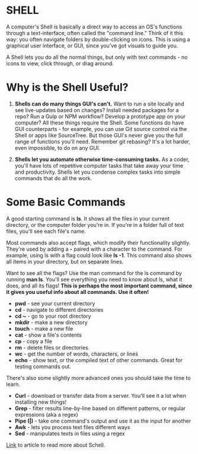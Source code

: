 # SHELL

A computer's Shell is basically a direct way to access an OS's functions through a text-interface, often called the "command line." Think of it this way: you often navigate folders by double-clicking on icons. This is using a graphical user interface, or GUI, since you've got visuals to guide you.

A Shell lets you do all the normal things, but only with text commands - no icons to view, click through, or drag around.

# Why is the Shell Useful?

1. **Shells can do many things GUI's can't.** Want to run a site locally and see live-updates based on changes? Install needed packages for a repo? Run a Gulp or NPM workflow? Develop a prototype app on your computer? All these things require the Shell. Some functions do have GUI counterparts - for example, you can use Git source control via the Shell or apps like SourceTree. But those GUI's never give you the full range of functions you'll need. Remember git rebasing? It's a lot harder, even impossible, to do on any GUI.

2. **Shells let you automate otherwise time-consuming tasks.** As a coder, you'll have lots of repetitive computer tasks that take away your time and productivity. Shells let you condense complex tasks into simple commands that do all the work.

# Some Basic Commands

A good starting command is **ls**. It shows all the files in your current directory, or the computer folder you're in. If you're in a folder full of text files, you'll see each file's name.

Most commands also accept flags, which modify their functionality slightly. They're used by adding a **-** paired with a character to the command. For example, using ls with a flag could look like **ls -1**. This command also shows all items in your directory, but on separate lines.

Want to see all the flags? Use the man command for the ls command by running **man ls**. You'll see everything you need to know about ls, what it does, and all its flags! **This is perhaps the most important command, since it gives you useful info about all commands. Use it often!**

- **pwd** - see your current directory
- **cd** - navigate to different directories
- **cd ~** - go to your root directory
- **mkdir** - make a new directory
- **touch** - make a new file
- **cat** - show a file's contents
- **cp** - copy a file
- **rm** - delete files or directories
- **wc** - get the number of words, characters, or lines
- **echo** - show text, or the compiled text of other commands. Great for testing commands out.

There's also some slightly more advanced ones you should take the time to learn.

- **Curl** - download or transfer data from a server. You'll see it a lot when installing new things!
- **Grep** - filter results line-by-line based on different patterns, or regular expressions (aka a regex)
- **Pipe (|)** - take one command's output and use it as the input for another
- **Awk** - lets you process text files different ways
- **Sed** - manipulates texts in files using a regex

[Link](https://dev.to/maxwell_dev/the-shell-introduction-i-wish-i-had-551k) to article to read more about Schell.
